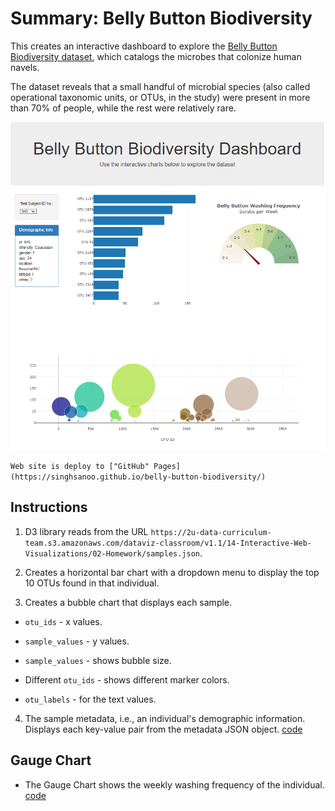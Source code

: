# Summary: Belly Button Biodiversity

This creates an interactive dashboard to explore the [Belly Button Biodiversity dataset](http://robdunnlab.com/projects/belly-button-biodiversity/), which catalogs the microbes that colonize human navels.

The dataset reveals that a small handful of microbial species (also called operational taxonomic units, or OTUs, in the study) were present in more than 70% of people, while the rest were relatively rare.

![hw](Images/Dashboard.PNG)

`Web site is deploy to ["GitHub" Pages](https://singhsanoo.github.io/belly-button-biodiversity/)`

## Instructions

1. D3 library reads from the URL `https://2u-data-curriculum-team.s3.amazonaws.com/dataviz-classroom/v1.1/14-Interactive-Web-Visualizations/02-Homework/samples.json`.

2. Creates a horizontal bar chart with a dropdown menu to display the top 10 OTUs found in that individual.

3. Creates a bubble chart that displays each sample.

  * `otu_ids` - x values.

  * `sample_values` - y values.

  * `sample_values` - shows bubble size.

  * Different `otu_ids` - shows different marker colors.

  * `otu_labels` - for the text values.

4. The sample metadata, i.e., an individual's demographic information. Displays each key-value pair from the metadata JSON object. [code](static/js/app.js)

## Gauge Chart 

* The Gauge Chart shows the weekly washing frequency of the individual. [code](static/js/bonus.js)







